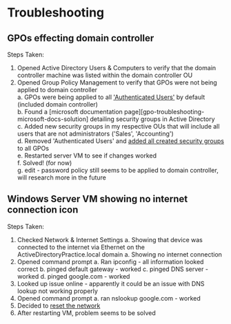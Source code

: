 # Troubleshooting

## GPOs effecting domain controller
Steps Taken:
1. Opened Active Directory Users & Computers to verify that the domain controller machine was listed within the domain controller OU
2. Opened Group Policy Management to verify that GPOs were not being applied to domain controller  
a. GPOs were being applied to all ['Authenticated Users'](/screenshots.md#gpo-troubleshooting-a) by default (included domain controller)  
b. Found a [microsoft documentation page][gpo-troubleshooting-microsoft-docs-solution] detailing security groups in Active Directory  
c. Added new security groups in my respective OUs that will include all users that are not administrators ('Sales', 'Accounting')  
d. Removed 'Authenticated Users' and [added all created security groups](/screenshots.md#gpo-troubleshooting-d) to all GPOs  
e. Restarted server VM to see if changes worked  
f. Solved! (for now)  
g. edit - password policy still seems to be applied to domain controller, will research more in the future

## Windows Server VM showing no internet connection icon
Steps Taken:
1. Checked Network & Internet Settings
a. Showing that device was connected to the internet via Ethernet on the ActiveDirectoryPractice.local domain
a. Showing no internet connection
2. Opened command prompt
a. Ran ipconfig - all information looked correct
b. pinged default gateway - worked
c. pinged DNS server - worked
d. pinged google.com - worked
3. Looked up issue online - apparently it could be an issue with DNS lookup not working properly
4. Opened command prompt
a. ran nslookup google.com - worked
5. Decided to [reset the network](active-directory-lab/screenshots.md#network-troubleshooting)
6. After restarting VM, problem seems to be solved